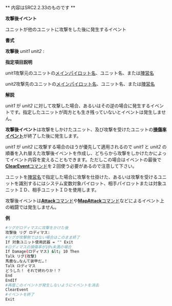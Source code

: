 ** 内容はSRC2.2.33のものです **

**攻撃後イベント**

ユニットが他のユニットに攻撃をした後に発生するイベント

**書式**

**攻撃後** *unit1* *unit2* :

**指定項目説明**

*unit1*攻撃元のユニットの[メインパイロット名](メインパイロット名.md)、ユニット名、または[陣営名](陣営名.md)

*unit2*攻撃先のユニットの[メインパイロット名](メインパイロット名.md)、ユニット名、または[陣営名](陣営名.md)

**解説**

*unit1* が *unit2* に対して攻撃した場合、あるいはその逆の場合に発生するイベントです。指定したユニットが両方とも生き残っていないとイベントは発生しません。

**攻撃後イベント**は攻撃をしかけたユニット、及び攻撃を受けたユニットの[**損傷率イベント**](損傷率イベント.md)が終了した後に発生します。

*unit1* が *unit2* に攻撃する場合のほうが優先して適用されるので *unit1* と *unit2* の順番を入れ替えた攻撃後イベントを作成し、どちらから攻撃をしかけたかによってイベント内容を変えることもできます。ただしこの場合はイベントの最後で[**ClearEvent**コマンド](ClearEventコマンド.md)を２回使う必要があるので注意して下さい。

ユニットを[陣営名](陣営名.md)で指定した場合に攻撃を仕掛けた、あるいは攻撃を受けるユニットを識別するにはシステム変数対象パイロット、相手パイロットまたは対象ユニットＩＤ、相手ユニットＩＤを使用します。

攻撃後イベントは[**Attack**コマンド](Attackコマンド.md)や[**MapAttack**コマンド](MapAttackコマンド.md)などによるイベント上の戦闘では発生しません。

**例**
```sh
#リグがロディマスに攻撃をかけた後
攻撃後 リグ ロディマス:
#リグが攻撃側ではない場合はこのまま終了
If 対象ユニット使用武器 = "" Exit
#ロディマスの損傷率が10%未満の場合
If Damage(ロディマス) &lt; 10 Then
Talk リグ(攻撃)
馬鹿な…なんて装甲だ…！
Talk ロディマス
どうした！ それで終わりか！？
End
EndIf
#再度このイベントが発生しないようにイベントを消去
ClearEvent
#イベントを終了
Exit
```

